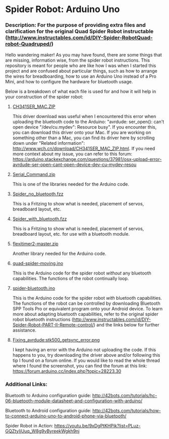 # Spider Robot: Arduino Uno
### Description: For the purpose of providing extra files and clarification for the original Quad Spider Robot instructable (http://www.instructables.com/id/DIY-Spider-RobotQuad-robot-Quadruped/)

Hello wandering maker! As you may have found, there are some things that are missing, information wise, from the spider robot instructions. This repository is meant for people who are like how I was when I started this project and are confused about particular things, such as how to arrange the wires for breadboarding, how to use an Arduino Uno instead of a Pro Mini, and how to configure the hardware for bluetooth usage.

Below is a breakdown of what each file is used for and how it will help in your construction of the spider robot:

1) [CH341SER_MAC.ZIP](../master/CH341SER_MAC.ZIP)

   This driver download was useful when I encountered this error when uploading the bluetooth code to the Arduino: "avrdude: ser_open(): can't open device "/dev/cu.mydev": Resource busy". If you encounter this, you can download this driver onto your Mac. If you are working on something other than a Mac, you can find its driver here by scrolling down under "Related information": http://www.wch.cn/download/CH341SER_MAC_ZIP.html. If you need more context about my issue, you can refer to this forum: https://arduino.stackexchange.com/questions/37981/osx-upload-error-avrdude-ser-open-cant-open-device-dev-cu-mydev-resou

2) [Serial_Command.zip](../master/Serial_Command.zip)

   This is one of the libraries needed for the Arduino code.

3) [Spider_no_bluetooth.fzz](../master/Spider_no_bluetooth.fzz)

   This is a Fritzing to show what is needed, placement of servos, breadboard layout, etc.

4) [Spider_with_bluetooth.fzz](../master/Spider_with_bluetooth.fzz)

   This is a Fritzing to show what is needed, placement of servos, breadboard layout, etc. for use with a bluetooth module.

5) [flexitimer2-master.zip](../master/flexitimer2-master.zip)

   Another library needed for the Arduino code.

6) [quad-spider-moving.ino](../master/quad-spider-moving.ino)

   This is the Arduino code for the spider robot *without* any bluetooth capabilities. The functions of the robot continually loop.

7) [spider-bluetooth.ino](../master/spider-bluetooth.ino)

   This is the Arduino code for the spider robot *with* bluetooth capabilities. The functions of the robot can be controlled by downloading Bluetooth SPP Tools Pro or equivalent program onto your Android device. To learn more about adapting bluetooth capabilities, refer to the original spider robot bluetooth instructions (http://www.instructables.com/id/DIY-Spider-Robot-PART-II-Remote-control/) and the links below for further assistance.

8) [Fixing_avrdude:stk500_getsync_error.png](../masterFixing_avrdude:stk500_getsync_error.png)

   I kept having an error with the Arduino not uploading the code. If this happens to you, try downloading the driver above and/or following this tip I found on a forum online. If you would like to read the whole thread where I found the screenshot, you can find the forum at this link: https://forum.arduino.cc/index.php?topic=28223.30

### Additional Links:

Bluetooth to Arduino configuration guide: http://42bots.com/tutorials/hc-06-bluetooth-module-datasheet-and-configuration-with-arduino/


Bluetooth to Android configuration guide: http://42bots.com/tutorials/how-to-connect-arduino-uno-to-android-phone-via-bluetooth/

Spider Robot in Action:
https://youtu.be/9xDgPtKHPik?list=PLuz-GQZtyIjUuq_W8g9vByreekWgkh9nj
